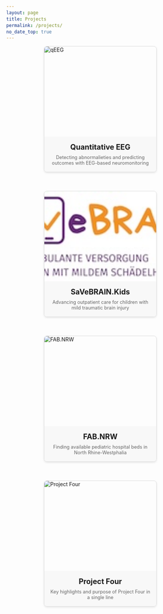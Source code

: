 ```yaml
---
layout: page
title: Projects
permalink: /projects/
no_date_top: true
---
```


<div style="display: flex; flex-wrap: wrap; gap: 30px; justify-content: center; margin-bottom: 30px;">
  
  <!-- qEEG -->
  <a href="qEEG.html" style="flex: 1 1 400px; max-width: 45%; min-width: 300px; display: block; border: 1px solid #ddd; border-radius: 8px; overflow: hidden; text-decoration: none; color: inherit; box-shadow: 0 2px 5px rgba(0,0,0,0.1); margin-bottom: 20px; transition: transform 0.2s ease, box-shadow 0.2s ease;">
    <div style="height: 240px; overflow: hidden;">
      <img src="/assets/img/projects/qeeg.jpg" alt="qEEG" style="width: 100%; height: 100%; object-fit: cover;">
    </div>
    <div style="padding: 16px; text-align: center; background-color: #f8f8f8;">
      <h3 style="margin: 0 0 8px 0; font-size: 1.4em;">Quantitative EEG</h3>
      <p style="margin: 0; color: #666; font-size: 0.9em;">Detecting abnormalieties and predicting outcomes with EEG-based neuromonitoring</p>
    </div>
  </a>
  
  <!-- SaVeBRAIN -->
  <a href="./savebrain.html" style="flex: 1 1 400px; max-width: 45%; min-width: 300px; display: block; border: 1px solid #ddd; border-radius: 8px; overflow: hidden; text-decoration: none; color: inherit; box-shadow: 0 2px 5px rgba(0,0,0,0.1); margin-bottom: 20px; transition: transform 0.2s ease, box-shadow 0.2s ease;">
    <div style="height: 240px; overflow: hidden;">
      <img src="/assets/img/projects/savebrain.jpg" alt="SaVeBRAIN.Kids" style="width: 100%; height: 100%; object-fit: cover;">
    </div>
    <div style="padding: 16px; text-align: center; background-color: #f8f8f8;">
      <h3 style="margin: 0 0 8px 0; font-size: 1.4em;">SaVeBRAIN.Kids</h3>
      <p style="margin: 0; color: #666; font-size: 0.9em;">Advancing outpatient care for children with mild traumatic brain injury</p>
    </div>
  </a>
  
  <!-- FAB -->
  <a href="./fab.html" style="flex: 1 1 400px; max-width: 45%; min-width: 300px; display: block; border: 1px solid #ddd; border-radius: 8px; overflow: hidden; text-decoration: none; color: inherit; box-shadow: 0 2px 5px rgba(0,0,0,0.1); margin-bottom: 20px; transition: transform 0.2s ease, box-shadow 0.2s ease;">
    <div style="height: 240px; overflow: hidden;">
      <img src="/assets/img/projects/fab.jpg" alt="FAB.NRW" style="width: 100%; height: 100%; object-fit: cover;">
    </div>
    <div style="padding: 16px; text-align: center; background-color: #f8f8f8;">
      <h3 style="margin: 0 0 8px 0; font-size: 1.4em;">FAB.NRW</h3>
      <p style="margin: 0; color: #666; font-size: 0.9em;">Finding available pediatric hospital beds in North Rhine-Westphalia</p>
    </div>
  </a>
  
  <!-- Project Four -->
  <a href="./project-four.html" style="flex: 1 1 400px; max-width: 45%; min-width: 300px; display: block; border: 1px solid #ddd; border-radius: 8px; overflow: hidden; text-decoration: none; color: inherit; box-shadow: 0 2px 5px rgba(0,0,0,0.1); margin-bottom: 20px; transition: transform 0.2s ease, box-shadow 0.2s ease;">
    <div style="height: 240px; overflow: hidden;">
      <img src="/assets/img/projects/project-four.jpg" alt="Project Four" style="width: 100%; height: 100%; object-fit: cover;">
    </div>
    <div style="padding: 16px; text-align: center; background-color: #f8f8f8;">
      <h3 style="margin: 0 0 8px 0; font-size: 1.4em;">Project Four</h3>
      <p style="margin: 0; color: #666; font-size: 0.9em;">Key highlights and purpose of Project Four in a single line</p>
    </div>
  </a>
  
</div>





